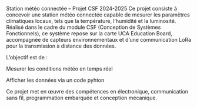 Station météo connectée – Projet CSF 2024-2025
Ce projet consiste à concevoir une station météo connectée capable de mesurer les paramètres climatiques locaux, tels que la température, l’humidité et la luminosité.
Réalisé dans le cadre du module CSF (Conception de Systèmes Fonctionnels), ce système repose sur la carte UCA Education Board, accompagnée de capteurs environnementaux et d’une communication LoRa pour la transmission à distance des données.

L’objectif est de :

Mesurer les conditions météo en temps réel

Afficher les données via un code pyhton

Ce projet met en œuvre des compétences en électronique, communication sans fil, programmation embarquée et conception mécanique.
